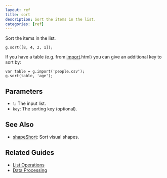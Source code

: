 ```yaml
---
layout: ref
title: sort
description: Sort the items in the list.
categories: [ref]
---
```

Sort the items in the list.

    g.sort([8, 4, 2, 1]);

If you have a table (e.g. from [import](/ref/import).html) you can give an additional key to sort by:

    var table = g.import('people.csv');
    g.sort(table, 'age');

## Parameters
- `l`: The input list.
- `key`: The sorting key (optional).

## See Also
- [shapeShort](/ref/shapeSort.html): Sort visual shapes.

## Related Guides
- [List Operations](/guide/list.html)
- [Data Processing](/guide/data.html)
